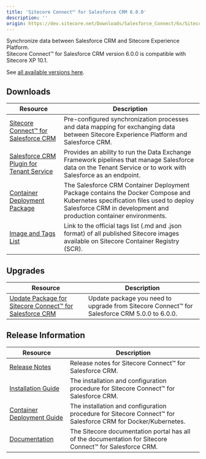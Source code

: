 ```yaml
---
title: 'Sitecore Connect™ for Salesforce CRM 6.0.0'
description: ''
origin: https://dev.sitecore.net/Downloads/Salesforce_Connect/6x/Sitecore_Connect_for_Salesforce_CRM_600
---
```


Synchronize data between Salesforce CRM and Sitecore Experience Platform.\
Sitecore Connect™ for Salesforce CRM version 6.0.0 is compatible with Sitecore XP 10.1.

See [all available versions here](/downloads/Salesforce_Connect).

## Downloads

| Resource                                                                                                                                                                                                                                                                                 | Description                                                                                                                                                                                        |
| ---------------------------------------------------------------------------------------------------------------------------------------------------------------------------------------------------------------------------------------------------------------------------------------- | -------------------------------------------------------------------------------------------------------------------------------------------------------------------------------------------------- |
| [Sitecore Connect™ for Salesforce CRM](https://scdp.blob.core.windows.net/downloads/Salesforce%20Connect/6x/Sitecore%20Connect%20for%20Salesforce%20CRM%20600/Secure/Sitecore%20Connect%20for%20Salesforce%20CRM%206.0.0%20rev.%2001456.zip)                                            | Pre-configured synchronization processes and data mapping for exchanging data between Sitecore Experience Platform and Salesforce CRM.                                                             |
| [Salesforce CRM Plugin for Tenant Service](https://scdp.blob.core.windows.net/downloads/Salesforce%20Connect/6x/Sitecore%20Connect%20for%20Salesforce%20CRM%20600/Secure/Sitecore%20Connect%20for%20Salesforce%20CRM%20Plugin%20for%20Tenant%20Service%206.0.0%20rev.%2001456.scwdp.zip) | Provides an ability to run the Data Exchange Framework pipelines that manage Salesforce data on the Tenant Service or to work with Salesforce as an endpoint.                                      |
| [Container Deployment Package](https://github.com/Sitecore/container-deployment/releases/tag/sfcrm%2F6.0.0.01456.108)                                                                                                                                                                    | The Salesforce CRM Container Deployment Package contains the Docker Compose and Kubernetes specification files used to deploy Salesforce CRM in development and production container environments. |
| [Image and Tags List](https://github.com/Sitecore/docker-images/tree/master/tags)                                                                                                                                                                                                        | Link to the official tags list (.md and .json format) of all published Sitecore images available on Sitecore Container Registry (SCR).                                                             |

## Upgrades

| Resource                                                                                                                                                                                                                                                                                   | Description                                                                                   |
| ------------------------------------------------------------------------------------------------------------------------------------------------------------------------------------------------------------------------------------------------------------------------------------------ | --------------------------------------------------------------------------------------------- |
| [Update Package for Sitecore Connect™ for Salesforce CRM](<https://scdp.blob.core.windows.net/downloads/Salesforce%20Connect/6x/Sitecore%20Connect%20for%20Salesforce%20CRM%20600/Secure/Sitecore%20Connect%20for%20Salesforce%20CRM%20(update%20package)%206.0.0%20rev.%2001456.update>) | Update package you need to upgrade from Sitecore Connect™ for Salesforce CRM 5.0.0 to 6.0.0. |

## Release Information

| Resource                                                                                                                                                                                                                              | Description                                                                                                   |
| ------------------------------------------------------------------------------------------------------------------------------------------------------------------------------------------------------------------------------------- | ------------------------------------------------------------------------------------------------------------- |
| [Release Notes](/downloads/Salesforce_Connect/6x/Sitecore_Connect_for_Salesforce_CRM_600/Release_Notes)                                                                                                                               | Release notes for Sitecore Connect™ for Salesforce CRM.                                                      |
| [Installation Guide](https://scdp.blob.core.windows.net/downloads/Salesforce%20Connect/6x/Sitecore%20Connect%20for%20Salesforce%20CRM%20600/Secure/Sitecore_Connect_for_Salesforce_CRM_6_0_Installation_Guide-en.pdf)                 | The installation and configuration procedure for Sitecore Connect™ for Salesforce CRM.                       |
| [Container Deployment Guide](https://scdp.blob.core.windows.net/downloads/Salesforce%20Connect/6x/Sitecore%20Connect%20for%20Salesforce%20CRM%20600/Secure/Sitecore_Connect_for_Salesforce_CRM_6_0_Container_Deployment_Guide-en.pdf) | The installation and configuration procedure for Sitecore Connect™ for Salesforce CRM for Docker/Kubernetes. |
| [Documentation](https://doc.sitecore.com/developers/salesforce-connect/60/sitecore-connect-for-salesforce-crm/en/sitecore-connect-for-salesforce-crm-configuration-guide.html)                                                        | The Sitecore documentation portal has all of the documentation for Sitecore Connect™ for Salesforce CRM.     |
